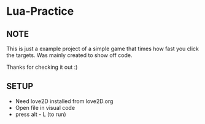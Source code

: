 # Lua-Practice

NOTE
-----

This is just a example project of a simple game that times how
fast you click the targets. Was mainly created to show off code.

Thanks for checking it out :)

SETUP
------

- Need love2D installed from love2D.org
- Open file in visual code
- press alt - L (to run)
